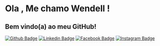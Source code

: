 # Ola , Me chamo Wendell !

## Bem vindo(a) ao meu GitHub!

[![Github Badge](https://img.shields.io/badge/-Github-000?style=flat-square&logo=Github&logoColor=white&link=https://github.com/WendellRodriguesAmaral)](https://github.com/WendellRodriguesAmaral) [![Linkedin Badge](https://img.shields.io/badge/-LinkedIn-blue?style=flat-square&logo=Linkedin&logoColor=white&link=https://www.linkedin.com/in/wendell-rodrigues-30011997/)](https://www.linkedin.com/in/wendell-rodrigues-30011997/) [![Facebook Badge](	https://img.shields.io/badge/Facebook-1877F2?style=flat-square&logo=facebook&logoColor=white&link=https://www.facebook.com/Wendellrod97)](https://www.facebook.com/Wendellrod97) [![Instagram Badge](https://img.shields.io/badge/Instagram-E4405F?style=flat-square&logo=instagram&logoColor=white&link=https://www.instagram.com/wendell.rod97/?hl=pt-br)](https://www.instagram.com/wendell.rod97/?hl=pt-br) <!--[![Github Badge](https://img.shields.io/badge/-Github-000?style=flat-square&logo=Github&logoColor=white&link=https://github.com/WendellRodriguesAmaral)](https://github.com/WendellRodriguesAmaral)
[![Linkedin Badge](https://img.shields.io/badge/-LinkedIn-blue?style=flat-square&logo=Linkedin&logoColor=white&link=https://www.linkedin.com/in/wendell-rodrigues-30011997/)](https://www.linkedin.com/in/wendell-rodrigues-30011997/)
[![Facebook Badge](	https://img.shields.io/badge/Facebook-1877F2?style=flat-square&logo=facebook&logoColor=white&link=https://www.facebook.com/Wendellrod97)](https://www.facebook.com/Wendellrod97)
[![Instagram Badge](https://img.shields.io/badge/Instagram-E4405F?style=flat-square&logo=instagram&logoColor=white&link=https://www.instagram.com/wendell.rod97/?hl=pt-br)](https://www.instagram.com/wendell.rod97/?hl=pt-br)-->